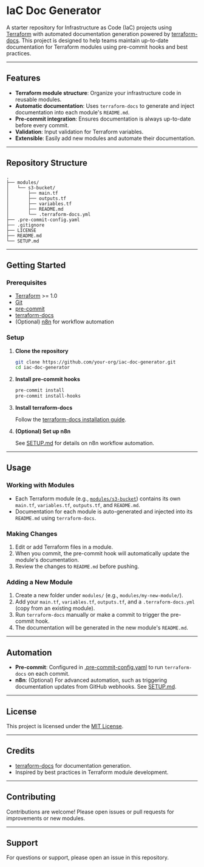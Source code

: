 # IaC Doc Generator

A starter repository for Infrastructure as Code (IaC) projects using [Terraform](https://www.terraform.io/) with automated documentation generation powered by [terraform-docs](https://terraform-docs.io/). This project is designed to help teams maintain up-to-date documentation for Terraform modules using pre-commit hooks and best practices.

---

## Features

- **Terraform module structure**: Organize your infrastructure code in reusable modules.
- **Automatic documentation**: Uses `terraform-docs` to generate and inject documentation into each module's `README.md`.
- **Pre-commit integration**: Ensures documentation is always up-to-date before every commit.
- **Validation**: Input validation for Terraform variables.
- **Extensible**: Easily add new modules and automate their documentation.

---

## Repository Structure

```
.
├── modules/
│   └── s3-bucket/
│       ├── main.tf
│       ├── outputs.tf
│       ├── variables.tf
│       ├── README.md
│       └── .terraform-docs.yml
├── .pre-commit-config.yaml
├── .gitignore
├── LICENSE
├── README.md
└── SETUP.md
```

---

## Getting Started

### Prerequisites

- [Terraform](https://www.terraform.io/downloads.html) >= 1.0
- [Git](https://git-scm.com/)
- [pre-commit](https://pre-commit.com/)
- [terraform-docs](https://terraform-docs.io/)
- (Optional) [n8n](https://n8n.io/) for workflow automation

### Setup

1. **Clone the repository**

   ```sh
   git clone https://github.com/your-org/iac-doc-generator.git
   cd iac-doc-generator
   ```

2. **Install pre-commit hooks**

   ```sh
   pre-commit install
   pre-commit install-hooks
   ```

3. **Install terraform-docs**

   Follow the [terraform-docs installation guide](https://terraform-docs.io/user-guide/installation/).

4. **(Optional) Set up n8n**

   See [SETUP.md](SETUP.md) for details on n8n workflow automation.

---

## Usage

### Working with Modules

- Each Terraform module (e.g., [`modules/s3-bucket`](modules/s3-bucket/README.md)) contains its own `main.tf`, `variables.tf`, `outputs.tf`, and `README.md`.
- Documentation for each module is auto-generated and injected into its `README.md` using `terraform-docs`.

### Making Changes

1. Edit or add Terraform files in a module.
2. When you commit, the pre-commit hook will automatically update the module's documentation.
3. Review the changes to `README.md` before pushing.

### Adding a New Module

1. Create a new folder under `modules/` (e.g., `modules/my-new-module/`).
2. Add your `main.tf`, `variables.tf`, `outputs.tf`, and a `.terraform-docs.yml` (copy from an existing module).
3. Run `terraform-docs` manually or make a commit to trigger the pre-commit hook.
4. The documentation will be generated in the new module's `README.md`.

---

## Automation

- **Pre-commit**: Configured in [.pre-commit-config.yaml](.pre-commit-config.yaml) to run `terraform-docs` on each commit.
- **n8n**: (Optional) For advanced automation, such as triggering documentation updates from GitHub webhooks. See [SETUP.md](SETUP.md).

---

## License

This project is licensed under the [MIT License](LICENSE).

---

## Credits

- [terraform-docs](https://terraform-docs.io/) for documentation generation.
- Inspired by best practices in Terraform module development.

---

## Contributing

Contributions are welcome! Please open issues or pull requests for improvements or new modules.

---

## Support

For questions or support, please open an issue in this repository.
